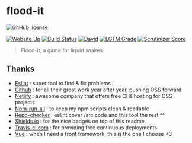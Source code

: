 # flood-it

[![GitHub license](https://img.shields.io/github/license/shuunen/flood-it.svg?color=informational)](https://github.com/Shuunen/flood-it/blob/master/LICENSE)

[![Website Up](https://img.shields.io/website/https/flood-it.netlify.app.svg)](https://flood-it.netlify.app)
[![Build Status](https://travis-ci.com/Shuunen/flood-it.svg?branch=master)](https://travis-ci.com/Shuunen/flood-it)
[![David](https://img.shields.io/david/shuunen/flood-it.svg)](https://david-dm.org/shuunen/flood-it)
[![LGTM Grade](https://img.shields.io/lgtm/grade/javascript/github/Shuunen/flood-it.svg)](https://lgtm.com/projects/g/Shuunen/flood-it)
[![Scrutinizer Score](https://scrutinizer-ci.com/g/Shuunen/flood-it/badges/quality-score.png?b=master)](https://scrutinizer-ci.com/g/Shuunen/flood-it)

> Flood-it, a game for liquid snakes.

## Thanks

- [Eslint](https://eslint.org) : super tool to find & fix problems
- [Github](https://github.com) : for all their great work year after year, pushing OSS forward
- [Netlify](https://netlify.com) : awesome company that offers free CI & hosting for OSS projects
- [Npm-run-all](https://github.com/mysticatea/npm-run-all) : to keep my npm scripts clean & readable
- [Repo-checker](https://github.com/Shuunen/repo-checker) : eslint cover /src code and this tool the rest ^^
- [Shields.io](https://shields.io) : for the nice badges on top of this readme
- [Travis-ci.com](https://travis-ci.com) : for providing free continuous deployments
- [Vue](https://vuejs.org) : when I need a front framework, this is the one I choose <3
